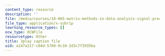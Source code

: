 ```yaml
---
content_type: resource
description: ''
file: /media/courses/18-065-matrix-methods-in-data-analysis-signal-processing-and-machine-learning-spring-2018/a147a217c04d57609c102d3c7f3935ba_t36jZG07MYc.vtt
file_type: application/x-subrip
learning_resource_types: []
ocw_type: OCWFile
resourcetype: Other
title: 3play caption file
uid: a147a217-c04d-5760-9c10-2d3c7f3935ba
---
```

